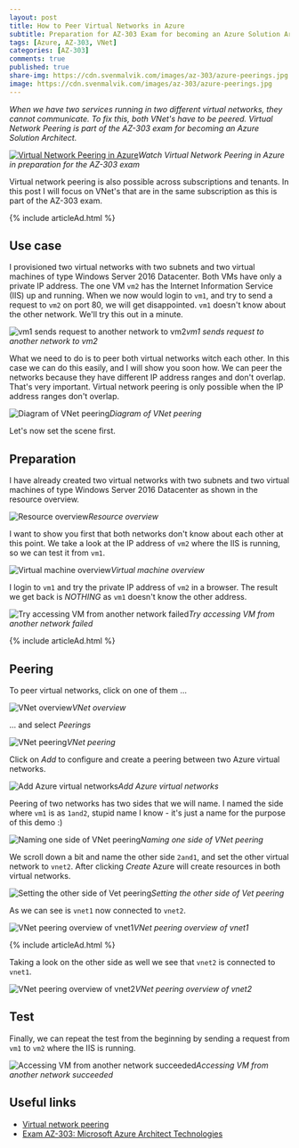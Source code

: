 ```yaml
---
layout: post
title: How to Peer Virtual Networks in Azure
subtitle: Preparation for AZ-303 Exam for becoming an Azure Solution Architect - Virtual Network Peering
tags: [Azure, AZ-303, VNet]
categories: [AZ-303]
comments: true
published: true
share-img: https://cdn.svenmalvik.com/images/az-303/azure-peerings.jpg
image: https://cdn.svenmalvik.com/images/az-303/azure-peerings.jpg
---
```


*When we have two services running in two different virtual networks, they cannot communicate. To fix this, both VNet's have to be peered. Virtual Network Peering is part of the AZ-303 exam for becoming an Azure Solution Architect.*

[![Virtual Network Peering in Azure](https://cdn.svenmalvik.com/images/az-303/azure-peerings-yt.jpg "AZ-303: Virtual Network Peering in Azure")](https://www.youtube.com/watch?v=j_DCsXIPV_U)*Watch Virtual Network Peering in Azure in preparation for the AZ-303 exam*

Virtual network peering is also possible across subscriptions and tenants. In this post I will focus on VNet's that are in the same subscription as this is part of the AZ-303 exam.

{% include articleAd.html %}

## Use case

I provisioned two virtual networks with two subnets and two virtual machines of type Windows Server 2016 Datacenter. Both VMs have only a private IP address. The one VM `vm2` has the Internet Information Service (IIS) up and running. When we now would login to `vm1`, and try to send a request to `vm2` on port 80, we will get disappointed. `vm1` doesn't know about the other network. We'll try this out in a minute.

![vm1 sends request to another network to vm2](https://cdn.svenmalvik.com/images/az-303/az-303-peering-0.jpg)*vm1 sends request to another network to vm2*

What we need to do is to peer both virtual networks witch each other. In this case we can do this easily, and I will show you soon how. We can peer the networks because they have different IP address ranges and don't overlap. That's very important. Virtual network peering is only possible when the IP address ranges don't overlap.

![Diagram of VNet peering](https://cdn.svenmalvik.com/images/az-303/az-303-peering-1.jpg)*Diagram of VNet peering*

Let's now set the scene first.

## Preparation

I have already created two virtual networks with two subnets and two virtual machines of type Windows Server 2016 Datacenter as shown in the resource overview.

![Resource overview](https://cdn.svenmalvik.com/images/az-303/az-303-peering-2.jpg)*Resource overview*

I want to show you first that both networks don't know about each other at this point. We take a look at the IP address of `vm2` where the IIS is running, so we can test it from `vm1`.

![Virtual machine overview](https://cdn.svenmalvik.com/images/az-303/az-303-peering-3.jpg)*Virtual machine overview*

I login to `vm1` and try the private IP address of `vm2` in a browser. The result we get back is *NOTHING* as `vm1` doesn't know the other address.

![Try accessing VM from another network failed](https://cdn.svenmalvik.com/images/az-303/az-303-peering-4.jpg)*Try accessing VM from another network failed*

{% include articleAd.html %}

## Peering

To peer virtual networks, click on one of them ...

![VNet overview](https://cdn.svenmalvik.com/images/az-303/az-303-peering-5.jpg)*VNet overview*

... and select *Peerings*

![VNet peering](https://cdn.svenmalvik.com/images/az-303/az-303-peering-6.jpg)*VNet peering*

Click on *Add* to configure and create a peering between two Azure virtual networks.

![Add Azure virtual networks](https://cdn.svenmalvik.com/images/az-303/az-303-peering-7.jpg)*Add Azure virtual networks*

Peering of two networks has two sides that we will name. I named the side where `vm1` is as `1and2`, stupid name I know - it's just a name for the purpose of this demo :)

![Naming one side of VNet peering](https://cdn.svenmalvik.com/images/az-303/az-303-peering-8.jpg)*Naming one side of VNet peering*

We scroll down a bit and name the other side `2and1`, and set the other virtual network to `vnet2`. After clicking *Create* Azure will create resources in both virtual networks.

![Setting the other side of Vet peering](https://cdn.svenmalvik.com/images/az-303/az-303-peering-9.jpg)*Setting the other side of Vet peering*

As we can see is `vnet1` now connected to `vnet2`.

![VNet peering overview of vnet1](https://cdn.svenmalvik.com/images/az-303/az-303-peering-10.jpg)*VNet peering overview of vnet1*

{% include articleAd.html %}

Taking a look on the other side as well we see that `vnet2` is connected to `vnet1`.

![VNet peering overview of vnet2](https://cdn.svenmalvik.com/images/az-303/az-303-peering-11.jpg)*VNet peering overview of vnet2*

## Test

Finally, we can repeat the test from the beginning by sending a request from `vm1` to `vm2` where the IIS is running.

![Accessing VM from another network succeeded](https://cdn.svenmalvik.com/images/az-303/az-303-peering-12.jpg)*Accessing VM from another network succeeded*

## Useful links

- [Virtual network peering](https://docs.microsoft.com/en-us/azure/virtual-network/virtual-network-peering-overview?WT.mc_id=AZ-MVP-5004080)
- [Exam AZ-303: Microsoft Azure Architect Technologies](https://docs.microsoft.com/en-us/learn/certifications/exams/az-303?WT.mc_id=AZ-MVP-5004080)